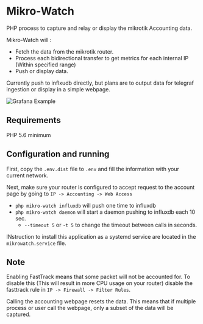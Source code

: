 # Mikro-Watch

PHP process to capture and relay or display the mikrotik Accounting data.

Mikro-Watch will : 

- Fetch the data from the mikrotik router.
- Process each bidirectional transfer to get metrics for each internal IP (Within specified range)
- Push or display data. 

Currently push to inflxudb directly, but plans are to output data for telegraf ingestion or display in a simple webpage.

![Grafana Example](https://github.com/ncareau/mikro-watch/raw/master/demo/panel.PNG)

## Requirements

PHP 5.6 minimum

## Configuration and running

First, copy the `.env.dist` file to `.env` and fill the information with your current network.

Next, make sure your router is configured to accept request to the account page by going to `IP -> Accounting -> Web Access`

- `php mikro-watch influxdb` will push one time to influxdb
- `php mikro-watch daemon` will start a daemon pushing to influxdb each 10 sec. 
  - `--timeout 5` or `-t 5` to change the timeout between calls in seconds. 

INstruction to install this application as a systemd service are located in the `mikrowatch.service` file.

## Note

Enabling FastTrack means that some packet will not be accounted for. To disable this (This will result in more CPU usage on your router) disable the fasttrack rule in `IP -> Firewall -> Filter Rules`. 

Calling the accounting webpage resets the data. This means that if multiple process or user call the webpage, only a subset of the data will be captured.
